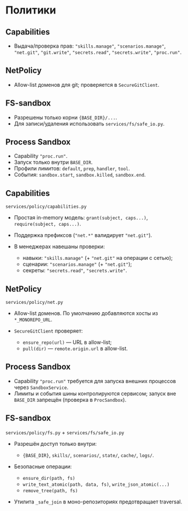 # Политики

## Capabilities

- Выдача/проверка прав: `"skills.manage"`, `"scenarios.manage"`, `"net.git"`, `"git.write"`, `"secrets.read"`, `"secrets.write"`, `"proc.run"`.

## NetPolicy

- Allow-list доменов для git; проверяется в `SecureGitClient`.

## FS-sandbox

- Разрешены только корни `{BASE_DIR}/...`.
- Для записи/удаления использовать `services/fs/safe_io.py`.

## Process Sandbox

- Capability `"proc.run"`.
- Запуск только внутри `BASE_DIR`.
- Профили лимитов: `default`, `prep`, `handler`, `tool`.
- События: `sandbox.start`, `sandbox.killed`, `sandbox.end`.

## Capabilities

`services/policy/capabilities.py`

- Простая in-memory модель: `grant(subject, caps...)`, `require(subject, caps...)`.
- Поддержка префиксов (`"net.*"` валидирует `"net.git"`).
- В менеджерах навешаны проверки:

  - навыки: `"skills.manage"` (+ `"net.git"` на операции с сетью);
  - сценарии: `"scenarios.manage"` (+ `"net.git"`);
  - секреты: `"secrets.read"`, `"secrets.write"`.

## NetPolicy

`services/policy/net.py`

- Allow-list доменов. По умолчанию добавляются хосты из `*_MONOREPO_URL`.
- `SecureGitClient` проверяет:

  - `ensure_repo(url)` — URL в allow-list;
  - `pull(dir)` — `remote.origin.url` в allow-list.

## Process Sandbox

- Capability `"proc.run"` требуется для запуска внешних процессов через `SandboxService`.
- Лимиты и события шины контролируются сервисом; запуск вне `BASE_DIR` запрещён (проверка в `ProcSandbox`).

## FS-sandbox

`services/policy/fs.py` + `services/fs/safe_io.py`

- Разрешён доступ только внутри:

  - `{BASE_DIR}`, `skills/`, `scenarios/`, `state/`, `cache/`, `logs/`.
- Безопасные операции:

  - `ensure_dir(path, fs)`
  - `write_text_atomic(path, data, fs)`, `write_json_atomic(...)`
  - `remove_tree(path, fs)`
- Утилита `_safe_join` в моно-репозиториях предотвращает traversal.
